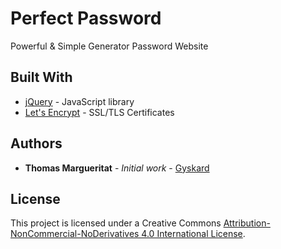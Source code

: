 # Perfect Password

Powerful & Simple Generator Password Website

## Built With

* [jQuery](https://jquery.com/) - JavaScript library
* [Let's Encrypt](https://letsencrypt.org/) - SSL/TLS Certificates

## Authors

* **Thomas Margueritat** - *Initial work* - [Gyskard](https://github.com/Gyskard)

## License

This project is licensed under a Creative Commons [Attribution-NonCommercial-NoDerivatives 4.0 International License](http://creativecommons.org/licenses/by-nc-nd/4.0/).
